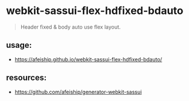 # webkit-sassui-flex-hdfixed-bdauto
> Header fixed & body auto use flex layout.

## usage:
+ https://afeiship.github.io/webkit-sassui-flex-hdfixed-bdauto/

## resources:
+ https://github.com/afeiship/generator-webkit-sassui
